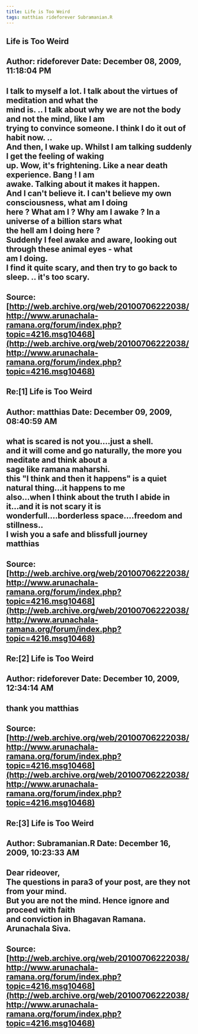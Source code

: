 ```yaml
--- 
title: Life is Too Weird   
tags: matthias rideforever Subramanian.R  
---  
```

## Life is Too Weird  
Author: rideforever         Date: December 08, 2009, 11:18:04 PM  
---  
I talk to myself a lot. I talk about the virtues of meditation and what the  
mind is. .. I talk about why we are not the body and not the mind, like I am  
trying to convince someone. I think I do it out of habit now. ..   
And then, I wake up. Whilst I am talking suddenly I get the feeling of waking  
up. Wow, it's frightening. Like a near death experience. Bang ! I am  
awake. Talking about it makes it happen.   
And I can't believe it. I can't believe my own consciousness, what am I doing  
here ? What am I ? Why am I awake ? In a universe of a billion stars what  
the hell am I doing here ?   
Suddenly I feel awake and aware, looking out through these animal eyes - what  
am I doing.   
I find it quite scary, and then try to go back to sleep. .. it's too scary.
 ---  
Source:[http://web.archive.org/web/20100706222038/http://www.arunachala-ramana.org/forum/index.php?topic=4216.msg10468](http://web.archive.org/web/20100706222038/http://www.arunachala-ramana.org/forum/index.php?topic=4216.msg10468)   
---  

## Re:[1] Life is Too Weird  
Author: matthias            Date: December 09, 2009, 08:40:59 AM  
---  
what is scared is not you....just a shell.   
and it will come and go naturally, the more you meditate and think about a  
sage like ramana maharshi.   
this "I think and then it happens" is a quiet natural thing...it happens to me  
also...when I think about the truth I abide in it...and it is not scary it is  
wonderfull....borderless space....freedom and stillness..   
I wish you a safe and blissfull journey   
matthias
 ---  
Source:[http://web.archive.org/web/20100706222038/http://www.arunachala-ramana.org/forum/index.php?topic=4216.msg10468](http://web.archive.org/web/20100706222038/http://www.arunachala-ramana.org/forum/index.php?topic=4216.msg10468)   
---  

## Re:[2] Life is Too Weird  
Author: rideforever         Date: December 10, 2009, 12:34:14 AM  
---  
thank you matthias
 ---  
Source:[http://web.archive.org/web/20100706222038/http://www.arunachala-ramana.org/forum/index.php?topic=4216.msg10468](http://web.archive.org/web/20100706222038/http://www.arunachala-ramana.org/forum/index.php?topic=4216.msg10468)   
---  

## Re:[3] Life is Too Weird  
Author: Subramanian.R       Date: December 16, 2009, 10:23:33 AM  
---  
Dear rideover,   
The questions in para3 of your post, are they not from your mind.   
But you are not the mind. Hence ignore and proceed with faith   
and conviction in Bhagavan Ramana.   
Arunachala Siva.
 ---  
Source:[http://web.archive.org/web/20100706222038/http://www.arunachala-ramana.org/forum/index.php?topic=4216.msg10468](http://web.archive.org/web/20100706222038/http://www.arunachala-ramana.org/forum/index.php?topic=4216.msg10468)   
---  

